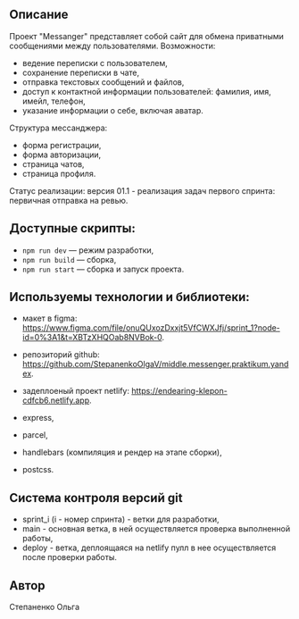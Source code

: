 ## **Описание**
Проект "Messanger" представляет собой сайт для обмена приватными сообщениями между пользователями.
Возможности: 
- ведение переписки с пользователем,
- сохранение переписки в чате,
- отправка текстовых сообщений и файлов,
- доступ к контактной информации пользователей: фамилия, имя, имейл, телефон,
- указание информации о себе, включая аватар.

Структура мессанджера:
- форма регистрации,
- форма авторизации,
- страница чатов,
- страница профиля.

Статус реализации: версия 01.1 - реализация задач первого спринта: первичная отправка на ревью.


## **Доступные скрипты:**
- `npm run dev` — режим разработки,
- `npm run build` — сборка,
- `npm run start` — сборка и запуск проекта.

## **Используемы технологии и библиотеки:**
- макет в figma: https://www.figma.com/file/onuQUxozDxxjt5VfCWXJfj/sprint_1?node-id=0%3A1&t=XBTzXHQOab8NVBok-0.
- репозиторий github: https://github.com/StepanenkoOlgaV/middle.messenger.praktikum.yandex.
- задеплоеный проект netlify: https://endearing-klepon-cdfcb6.netlify.app.

- express, 
- parcel, 
- handlebars (компиляция и рендер на этапе сборки),
- postcss.

## **Система контроля версий git**
- sprint_i (i - номер спринта) - ветки для разработки,
- main - основная ветка, в ней осуществляется проверка выполненной работы,
- deploy - ветка, деплоящаяся на netlify пулл в нее осуществляется после проверки работы.

## Автор
Степаненко Ольга 

